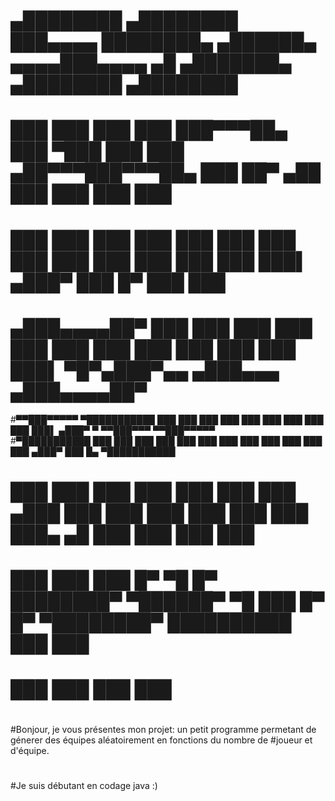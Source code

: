 #    ▄████████    ▄████████ ███▄▄▄▄   ████████▄   ▄██████▄    ▄▄▄▄███▄▄▄▄    ▄█   ▄███████▄     ▄████████    ▄████████ 
#  ███    ███   ███    ███ ███▀▀▀██▄ ███   ▀███ ███    ███ ▄██▀▀▀███▀▀▀██▄ ███  ██▀     ▄██   ███    ███   ███    ███ 
#  ███    ███   ███    ███ ███   ███ ███    ███ ███    ███ ███   ███   ███ ███▌       ▄███▀   ███    █▀    ███    ███ 
# ▄███▄▄▄▄██▀   ███    ███ ███   ███ ███    ███ ███    ███ ███   ███   ███ ███▌  ▀█▀▄███▀▄▄  ▄███▄▄▄      ▄███▄▄▄▄██▀ 
#▀▀███▀▀▀▀▀   ▀███████████ ███   ███ ███    ███ ███    ███ ███   ███   ███ ███▌   ▄███▀   ▀ ▀▀███▀▀▀     ▀▀███▀▀▀▀▀   
#▀███████████   ███    ███ ███   ███ ███    ███ ███    ███ ███   ███   ███ ███  ▄███▀         ███    █▄  ▀███████████ 
#  ███    ███   ███    ███ ███   ███ ███   ▄███ ███    ███ ███   ███   ███ ███  ███▄     ▄█   ███    ███   ███    ███ 
#  ███    ███   ███    █▀   ▀█   █▀  ████████▀   ▀██████▀   ▀█   ███   █▀  █▀    ▀████████▀   ██████████   ███    ███ 
#  ███    ███                                                                                              ███    ███ 
#
#
#
#
#
#Bonjour, je vous présentes mon projet: un petit programme permetant de génerer des équipes aléatoirement en fonctions du nombre de #joueur et d'équipe.
#
#Je suis débutant en codage java :)
#
#
